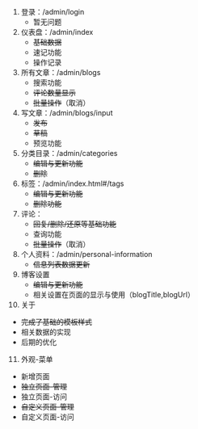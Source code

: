 1. 登录：/admin/login
   - 暂无问题
2. 仪表盘：/admin/index
   - ~~基础数据~~
   - 速记功能
   - 操作记录
3. 所有文章：/admin/blogs
   - 搜索功能
   - ~~评论数量显示~~
   - ~~批量操作~~（取消）
4. 写文章：/admin/blogs/input
   - ~~发布~~
   - ~~草稿~~
   - 预览功能
5. 分类目录：/admin/categories
   - ~~编辑与更新功能~~
   - ~~删除~~
6. 标签：/admin/index.html#/tags
   - ~~编辑与更新功能~~
   - ~~删除功能~~
7. 评论：
   - ~~回复/删除/还原等基础功能~~
   - 查询功能
   - ~~批量操作~~（取消）
8. 个人资料：/admin/personal-information
   - ~~信息列表数据更新~~
9. 博客设置
   - ~~编辑与更新功能~~
   - 相关设置在页面的显示与使用（blogTitle,blogUrl）
10. 关于
   - ~~完成了基础的模板样式~~
   - 相关数据的实现
   - 后期的优化
11. 外观-菜单
   - 新增页面
   - ~~独立页面-管理~~
   - 独立页面-访问
   - ~~自定义页面-管理~~
   - 自定义页面-访问

